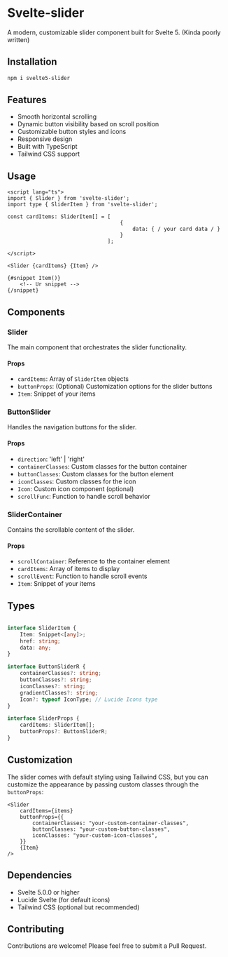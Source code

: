 # Svelte-slider

A modern, customizable slider component built for Svelte 5. (Kinda poorly written)

## Installation

```bash
npm i svelte5-slider
```

## Features

- Smooth horizontal scrolling
- Dynamic button visibility based on scroll position
- Customizable button styles and icons
- Responsive design
- Built with TypeScript
- Tailwind CSS support

## Usage

```svelte
<script lang="ts">
import { Slider } from 'svelte-slider';
import type { SliderItem } from 'svelte-slider';

const cardItems: SliderItem[] = [
                                    {
                                        data: { / your card data / }
                                    }
                                ];

</script>

<Slider {cardItems} {Item} />

{#snippet Item()}
    <!-- Ur snippet -->
{/snippet}
```

## Components

### Slider

The main component that orchestrates the slider functionality.

#### Props

- `cardItems`: Array of `SliderItem` objects
- `buttonProps`: (Optional) Customization options for the slider buttons
- `Item`: Snippet of your items

### ButtonSlider

Handles the navigation buttons for the slider.

#### Props

- `direction`: 'left' | 'right'
- `containerClasses`: Custom classes for the button container
- `buttonClasses`: Custom classes for the button element
- `iconClasses`: Custom classes for the icon
- `Icon`: Custom icon component (optional)
- `scrollFunc`: Function to handle scroll behavior

### SliderContainer

Contains the scrollable content of the slider.

#### Props

- `scrollContainer`: Reference to the container element
- `cardItems`: Array of items to display
- `scrollEvent`: Function to handle scroll events
- `Item`: Snippet of your items

## Types

```typescript

interface SliderItem {
    Item: Snippet<[any]>;
    href: string;
    data: any;
}

interface ButtonSliderR {
    containerClasses?: string;
    buttonClasses?: string;
    iconClasses?: string;
    gradientClasses?: string;
    Icon?: typeof IconType; // Lucide Icons type
}

interface SliderProps {
    cardItems: SliderItem[];
    buttonProps?: ButtonSliderR;
}
```

## Customization

The slider comes with default styling using Tailwind CSS, but you can customize the appearance by passing custom classes through the `buttonProps`:

```svelte
<Slider
    cardItems={items}
    buttonProps={{
        containerClasses: "your-custom-container-classes",
        buttonClasses: "your-custom-button-classes",
        iconClasses: "your-custom-icon-classes",
    }}
    {Item}
/>
```

## Dependencies

- Svelte 5.0.0 or higher
- Lucide Svelte (for default icons)
- Tailwind CSS (optional but recommended)

## Contributing

Contributions are welcome! Please feel free to submit a Pull Request.


